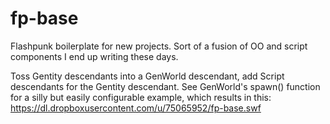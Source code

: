 fp-base
=======

Flashpunk boilerplate for new projects. Sort of a fusion of OO and script components I end up writing these days.

Toss Gentity descendants into a GenWorld descendant, add Script descendants for the Gentity descendant. See GenWorld's spawn() function for a silly but easily configurable example, which results in this: https://dl.dropboxusercontent.com/u/75065952/fp-base.swf
